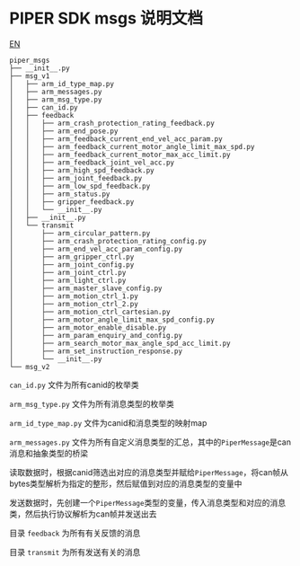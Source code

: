 # PIPER SDK msgs 说明文档

[EN](MSGS_V1(EN).MD)

```shell
piper_msgs
├── __init__.py
├── msg_v1
│   ├── arm_id_type_map.py
│   ├── arm_messages.py
│   ├── arm_msg_type.py
│   ├── can_id.py
│   ├── feedback
│   │   ├── arm_crash_protection_rating_feedback.py
│   │   ├── arm_end_pose.py
│   │   ├── arm_feedback_current_end_vel_acc_param.py
│   │   ├── arm_feedback_current_motor_angle_limit_max_spd.py
│   │   ├── arm_feedback_current_motor_max_acc_limit.py
│   │   ├── arm_feedback_joint_vel_acc.py
│   │   ├── arm_high_spd_feedback.py
│   │   ├── arm_joint_feedback.py
│   │   ├── arm_low_spd_feedback.py
│   │   ├── arm_status.py
│   │   ├── gripper_feedback.py
│   │   └── __init__.py
│   ├── __init__.py
│   └── transmit
│       ├── arm_circular_pattern.py
│       ├── arm_crash_protection_rating_config.py
│       ├── arm_end_vel_acc_param_config.py
│       ├── arm_gripper_ctrl.py
│       ├── arm_joint_config.py
│       ├── arm_joint_ctrl.py
│       ├── arm_light_ctrl.py
│       ├── arm_master_slave_config.py
│       ├── arm_motion_ctrl_1.py
│       ├── arm_motion_ctrl_2.py
│       ├── arm_motion_ctrl_cartesian.py
│       ├── arm_motor_angle_limit_max_spd_config.py
│       ├── arm_motor_enable_disable.py
│       ├── arm_param_enquiry_and_config.py
│       ├── arm_search_motor_max_angle_spd_acc_limit.py
│       ├── arm_set_instruction_response.py
│       └── __init__.py
└── msg_v2
```

`can_id.py` 文件为所有canid的枚举类

`arm_msg_type.py` 文件为所有消息类型的枚举类

`arm_id_type_map.py` 文件为canid和消息类型的映射map

`arm_messages.py` 文件为所有自定义消息类型的汇总，其中的`PiperMessage`是can消息和抽象类型的桥梁

读取数据时，根据canid筛选出对应的消息类型并赋给`PiperMessage`，将can帧从bytes类型解析为指定的整形，然后赋值到对应的消息类型的变量中

发送数据时，先创建一个`PiperMessage`类型的变量，传入消息类型和对应的消息类，然后执行协议解析为can帧并发送出去

目录 `feedback` 为所有有关反馈的消息

目录 `transmit` 为所有发送有关的消息
